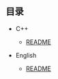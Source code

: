 <!-- docs/_sidebar.md -->

<!-- * [Home](/) -->

## 目录

- C++

  - [README](C++/README.md)
- English
  - [README](English/README.md)


